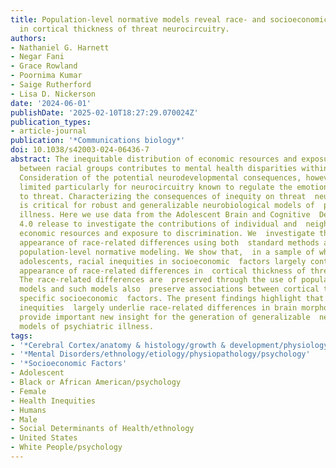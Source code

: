 ```yaml
---
title: Population-level normative models reveal race- and socioeconomic-related variability
  in cortical thickness of threat neurocircuitry.
authors:
- Nathaniel G. Harnett
- Negar Fani
- Grace Rowland
- Poornima Kumar
- Saige Rutherford
- Lisa D. Nickerson
date: '2024-06-01'
publishDate: '2025-02-10T18:27:29.070024Z'
publication_types:
- article-journal
publication: '*Communications biology*'
doi: 10.1038/s42003-024-06436-7
abstract: The inequitable distribution of economic resources and exposure to adversity
  between racial groups contributes to mental health disparities within the United  States.
  Consideration of the potential neurodevelopmental consequences, however,  has been
  limited particularly for neurocircuitry known to regulate the emotional  response
  to threat. Characterizing the consequences of inequity on threat  neurocircuitry
  is critical for robust and generalizable neurobiological models of  psychiatric
  illness. Here we use data from the Adolescent Brain and Cognitive  Development Study
  4.0 release to investigate the contributions of individual and  neighborhood-level
  economic resources and exposure to discrimination. We  investigate the potential
  appearance of race-related differences using both  standard methods and through
  population-level normative modeling. We show that,  in a sample of white and Black
  adolescents, racial inequities in socioeconomic  factors largely contribute to the
  appearance of race-related differences in  cortical thickness of threat neurocircuitry.
  The race-related differences are  preserved through the use of population-level
  models and such models also  preserve associations between cortical thickness and
  specific socioeconomic  factors. The present findings highlight that such socioeconomic
  inequities  largely underlie race-related differences in brain morphology. The present  findings
  provide important new insight for the generation of generalizable  neurobiological
  models of psychiatric illness.
tags:
- '*Cerebral Cortex/anatomy & histology/growth & development/physiology'
- '*Mental Disorders/ethnology/etiology/physiopathology/psychology'
- '*Socioeconomic Factors'
- Adolescent
- Black or African American/psychology
- Female
- Health Inequities
- Humans
- Male
- Social Determinants of Health/ethnology
- United States
- White People/psychology
---
```

